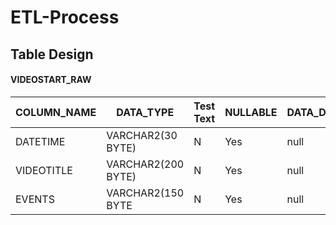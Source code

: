 # ETL-Process
## Table Design
#### VIDEOSTART_RAW

| COLUMN_NAME      | DATA_TYPE | Test Text     | NULLABLE |DATA_DEFAULT | COLUMN_ID     | COMMENTS |
| ----------- | ----------- |  -----------  | ----------- |  -----------  | ----------- |----------- |
| DATETIME     | VARCHAR2(30 BYTE)      | N   |Yes|null      | 1  |Data from raw file|
| VIDEOTITLE   | VARCHAR2(200 BYTE)        | N      |Yes|null       | 2  |Data from raw file|
| EVENTS  | VARCHAR2(150 BYTE       | N     |Yes |null      | 3   |Data from raw file|